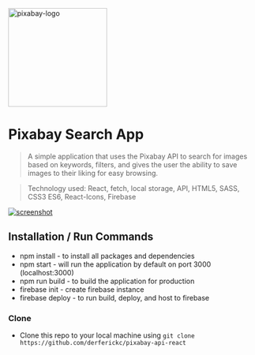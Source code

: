 <a href="https://pixabay-search-app.web.app/">
	<img src="https://cdn.pixabay.com/photo/2017/01/17/14/44/pixabay-1987090_960_720.png" title="pixabay-logo" alt="pixabay-logo" width="200">
</a>

# Pixabay Search App

> A simple application that uses the Pixabay API to search for images based on keywords, filters, and gives the user the ability to save images to their liking for easy browsing.

> Technology used: React, fetch, local storage, API, HTML5, SASS, CSS3 ES6, React-Icons, Firebase

<a href="https://pixabay-search-app.web.app/">
	<img src="https://firebasestorage.googleapis.com/v0/b/pixabay-search-app.appspot.com/o/search-screenshot.png?alt=media&token=17935dc4-ff8f-4f76-b354-1b9235d69dc5" title="screenshot" alt="screenshot">
</a>

## Installation / Run Commands

- npm install - to install all packages and dependencies
- npm start - will run the application by default on port 3000 (localhost:3000)
- npm run build - to build the application for production
- firebase init - create firebase instance
- firebase deploy - to run build, deploy, and host to firebase

### Clone

- Clone this repo to your local machine using `git clone https://github.com/derferickc/pixabay-api-react`
